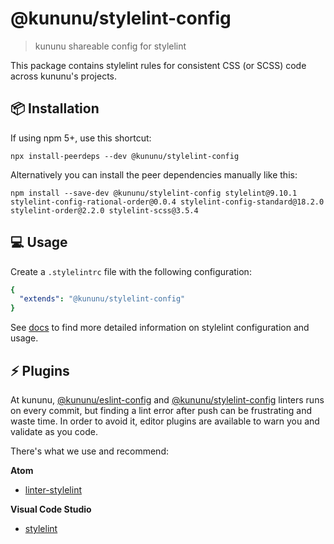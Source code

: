 # @kununu/stylelint-config

> kununu shareable config for stylelint

This package contains stylelint rules for consistent CSS (or SCSS) code across kununu's projects.

## 📦 Installation

If using npm 5+, use this shortcut:

```console
npx install-peerdeps --dev @kununu/stylelint-config
```

Alternatively you can install the peer dependencies manually like this:

```console
npm install --save-dev @kununu/stylelint-config stylelint@9.10.1 stylelint-config-rational-order@0.0.4 stylelint-config-standard@18.2.0 stylelint-order@2.2.0 stylelint-scss@3.5.4
```

## 💻 Usage

Create a `.stylelintrc` file with the following configuration:

```yaml
{
  "extends": "@kununu/stylelint-config"
}
```

See [docs](https://stylelint.io/user-guide/configuration) to find more detailed information on stylelint configuration and usage.

## ⚡️ Plugins

At kununu, [@kununu/eslint-config]([https://www.npmjs.com/package/@kununu/eslint-config](https://www.npmjs.com/package/@kununu/eslint-config)) and [@kununu/stylelint-config]([https://www.npmjs.com/package/@kununu/stylelint-config](https://www.npmjs.com/package/@kununu/stylelint-config)) linters runs on every commit, but finding a lint error after push can be frustrating and waste time. In order to avoid it, editor plugins are available to warn you and validate as you code.

There's what we use and recommend:

**Atom**
- [linter-stylelint](https://atom.io/packages/linter-stylelint)

**Visual Code Studio**
- [stylelint](https://marketplace.visualstudio.com/items?itemName=shinnn.stylelint)
